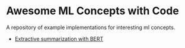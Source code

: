# Awesome ML Concepts with Code
A repository of example implementations for interesting ml concepts.

- [Extractive summarization with BERT](/extractivesummarization)
